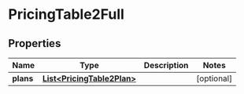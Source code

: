 
# PricingTable2Full

## Properties
Name | Type | Description | Notes
------------ | ------------- | ------------- | -------------
**plans** | [**List&lt;PricingTable2Plan&gt;**](PricingTable2Plan.md) |  |  [optional]



